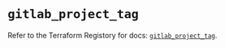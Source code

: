 # `gitlab_project_tag`

Refer to the Terraform Registory for docs: [`gitlab_project_tag`](https://registry.terraform.io/providers/gitlabhq/gitlab/15.11.0/docs/resources/project_tag).
